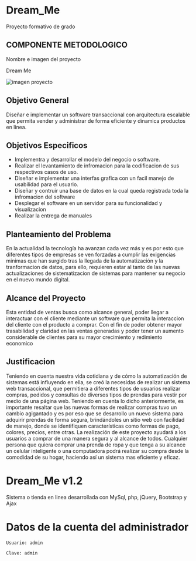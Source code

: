 # Dream_Me

Proyecto formativo de grado

COMPONENTE METODOLOGICO
---

Nombre e imagen del proyecto

Dream Me

![imagen proyecto](https://user-images.githubusercontent.com/88217127/227809276-0fa53212-ff1e-40e9-9a39-820875ae2aea.png)

Objetivo General
---


Diseñar e implementar un software transaccional con arquitectura escalable que permita vender y administrar de forma eficiente y dinamica productos en linea.



Objetivos Especificos
---

- Implementra y desarrollar el modelo del negocio o software.
- Realizar el levantamiento de infromacion para la codificacion de sus respectivos casos de uso.
- Diseñar e implementar una interfas grafica con un facil manejo de usabilidad para el usuario.
- Diseñar y contruir una base de datos en la cual queda registrada toda la infromacion del software
- Desplegar el software en un servidor para su funcionalidad y visualizacion
- Realizar la entrega de manuales



Planteamiento del Problema
---

En la actualidad la tecnología ha avanzan cada vez más y es por esto que diferentes tipos de empresas se ven forzadas a cumplir las exigencias minimas que han surgido tras la llegada de la automatización y la tranformacion de datos, para ello, requieren estar al tanto de las nuevas actualizaciones de sistematizacion de sistemas para mantener su negocio en el nuevo mundo digital.


Alcance del Proyecto
---

Esta entidad de ventas busca como alcance general, poder llegar a interactuar con el cliente mediante un software que permita la interaccion del cliente con el producto a comprar. 
Con el fin de poder obtener mayor trasabilidad y claridad en las ventas generadas y poder tener un aumento considerable de clientes para su mayor crecimiento y redimiento economico


Justificacion
---

Teniendo en cuenta nuestra vida cotidiana y de cómo la automatización de sistemas está influyendo en ella, se creó la necesidas de realizar un sistema web transaccional, que permitiera a diferentes tipos de usuarios realizar compras, pedidos y consultas de diversos tipos de prendas para vestir por medio de una página web. 
Teniendo en cuenta lo dicho anteriormente, es importante resaltar que las nuevas formas de realizar compras tuvo un cambio agigantado y es por eso que se desarrollo un nuevo sistema para adquirir prendas de forma segura, brindándoles un sitio web con facilidad de manejo, donde se identifiquen características como formas de pago, colores,  precios, entre otras. La realización de este proyecto ayudará a los usuarios a comprar de una manera segura y al alcance de todos. Cualquier persona que quiera comprar una prenda de ropa y que tenga a su alcance un celular inteligente o una computadora podrá realizar su compra desde la comodidad de su hogar, haciendo así un sistema mas eficiente y eficaz.

# Dream_Me v1.2
Sistema o tienda en linea desarrollada con MySql, php, jQuery, Bootstrap y Ajax

# Datos de la cuenta del administrador
```
Usuario: admin
```
```
Clave: admin
```
